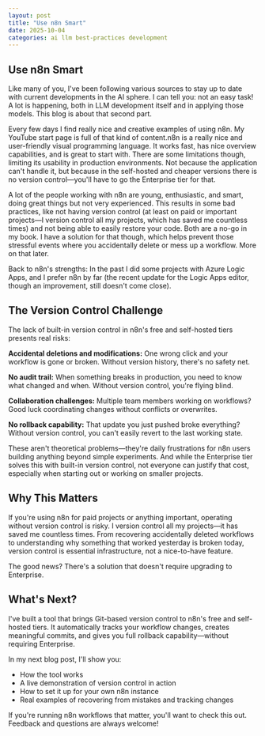 ```yaml
---
layout: post
title: "Use n8n Smart"
date: 2025-10-04
categories: ai llm best-practices development
---
```


## Use n8n Smart

Like many of you, I've been following various sources to stay up to date with current developments in the AI sphere. I can tell you: not an easy task! A lot is happening, both in LLM development itself and in applying those models. This blog is about that second part.

Every few days I find really nice and creative examples of using n8n. My YouTube start page is full of that kind of content.n8n is a really nice and user-friendly visual programming language. It works fast, has nice overview capabilities, and is great to start with. There are some limitations though, limiting its usability in production environments. Not because the application can't handle it, but because in the self-hosted and cheaper versions there is no version control—you'll have to go the Enterprise tier for that.

A lot of the people working with n8n are young, enthusiastic, and smart, doing great things but not very experienced. This results in some bad practices, like not having version control (at least on paid or important projects—I version control all my projects, which has saved me countless times) and not being able to easily restore your code. Both are a no-go in my book. I have a solution for that though, which helps prevent those stressful events where you accidentally delete or mess up a workflow. More on that later.

Back to n8n's strengths: In the past I did some projects with Azure Logic Apps, and I prefer n8n by far (the recent update for the Logic Apps editor, though an improvement, still doesn't come close).


## The Version Control Challenge

The lack of built-in version control in n8n's free and self-hosted tiers presents real risks:

**Accidental deletions and modifications:** One wrong click and your workflow is gone or broken. Without version history, there's no safety net.

**No audit trail:** When something breaks in production, you need to know what changed and when. Without version control, you're flying blind.

**Collaboration challenges:** Multiple team members working on workflows? Good luck coordinating changes without conflicts or overwrites.

**No rollback capability:** That update you just pushed broke everything? Without version control, you can't easily revert to the last working state.

These aren't theoretical problems—they're daily frustrations for n8n users building anything beyond simple experiments. And while the Enterprise tier solves this with built-in version control, not everyone can justify that cost, especially when starting out or working on smaller projects.


## Why This Matters

If you're using n8n for paid projects or anything important, operating without version control is risky. I version control all my projects—it has saved me countless times. From recovering accidentally deleted workflows to understanding why something that worked yesterday is broken today, version control is essential infrastructure, not a nice-to-have feature.

The good news? There's a solution that doesn't require upgrading to Enterprise.


## What's Next?

I've built a tool that brings Git-based version control to n8n's free and self-hosted tiers. It automatically tracks your workflow changes, creates meaningful commits, and gives you full rollback capability—without requiring Enterprise.

In my next blog post, I'll show you:
- How the tool works
- A live demonstration of version control in action
- How to set it up for your own n8n instance
- Real examples of recovering from mistakes and tracking changes

If you're running n8n workflows that matter, you'll want to check this out. Feedback and questions are always welcome!
